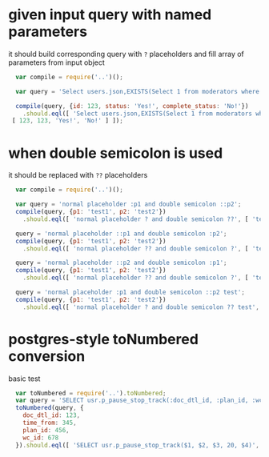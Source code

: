# given input query with named parameters

it should build corresponding query with `?` placeholders and fill array of parameters from input object

```js
  var compile = require('..')();

  var query = 'Select users.json,EXISTS(Select 1 from moderators where moderators.id = :id) as is_moderator from users where users.id = :id and users.status = :status and users.complete_status = :complete_status';

  compile(query, {id: 123, status: 'Yes!', complete_status: 'No!'})
    .should.eql([ 'Select users.json,EXISTS(Select 1 from moderators where moderators.id = ?) as is_moderator from users where users.id = ? and users.status = ? and users.complete_status = ?',
 [ 123, 123, 'Yes!', 'No!' ] ]);
```

# when double semicolon is used

it should be replaced with `??` placeholders

```js
  var compile = require('..')();

  var query = 'normal placeholder :p1 and double semicolon ::p2';
  compile(query, {p1: 'test1', p2: 'test2'})
    .should.eql([ 'normal placeholder ? and double semicolon ??', [ 'test1', 'test2' ] ]);

  query = 'normal placeholder ::p1 and double semicolon :p2';
  compile(query, {p1: 'test1', p2: 'test2'})
    .should.eql([ 'normal placeholder ?? and double semicolon ?', [ 'test1', 'test2' ] ]);

  query = 'normal placeholder ::p2 and double semicolon :p1';
  compile(query, {p1: 'test1', p2: 'test2'})
    .should.eql([ 'normal placeholder ?? and double semicolon ?', [ 'test2', 'test1' ] ]);

  query = 'normal placeholder :p1 and double semicolon ::p2 test';
  compile(query, {p1: 'test1', p2: 'test2'})
    .should.eql([ 'normal placeholder ? and double semicolon ?? test', [ 'test1', 'test2' ] ]);

```
# postgres-style toNumbered conversion

basic test

```js
  var toNumbered = require('..').toNumbered;
  var query = 'SELECT usr.p_pause_stop_track(:doc_dtl_id, :plan_id, :wc_id, 20, :time_from)';
  toNumbered(query, {
    doc_dtl_id: 123,
    time_from: 345,
    plan_id: 456,
    wc_id: 678
  }).should.eql([ 'SELECT usr.p_pause_stop_track($1, $2, $3, 20, $4)', [ 123, 456, 678, 345 ]]);

```
